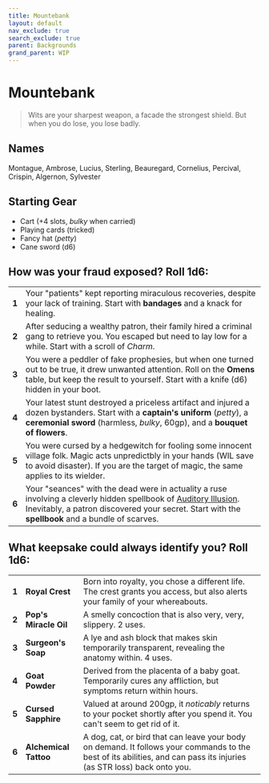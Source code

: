 ```yaml
---
title: Mountebank
layout: default
nav_exclude: true
search_exclude: true
parent: Backgrounds
grand_parent: WIP
---
```


# Mountebank

> Wits are your sharpest weapon, a facade the strongest shield. But when you do lose, you lose badly. 

## Names

Montague, Ambrose, Lucius, Sterling, Beauregard, Cornelius, Percival, Crispin, Algernon, Sylvester

## Starting Gear

- Cart (+4 slots, _bulky_ when carried)
- Playing cards (tricked)
- Fancy hat (_petty_)
- Cane sword (d6)

## How was your fraud exposed? Roll 1d6:

|       |                                                              |
| ----- | ------------------------------------------------------------ |
| **1** | Your "patients" kept reporting miraculous recoveries, despite your lack of training. Start with **bandages** and a knack for healing. |
| **2** | After seducing a wealthy patron, their family hired a criminal gang to retrieve you. You escaped but need to lay low for a while. Start with a scroll of _Charm_. |
| **3** | You were a peddler of fake prophesies, but when one turned out to be true, it drew unwanted attention. Roll on the **Omens** table, but keep the result to yourself. Start with a knife (d6) hidden in your boot.    |
| **4** | Your latest stunt destroyed a priceless artifact and injured a dozen bystanders. Start with a **captain's uniform** (_petty_), a **ceremonial sword** (harmless, _bulky_, 60gp), and a **bouquet of flowers**. |
| **5** | You were cursed by a hedgewitch for fooling some innocent village folk. Magic acts unpredictbly in your hands (WIL save to avoid disaster). If you are the target of magic, the same applies to its wielder. |
| **6** | Your "seances" with the dead were in actuality a ruse involving a cleverly hidden spellbook of [Auditory Illusion](https://cairnrpg.com/cairn-srd/#100-spells). Inevitably, a patron discovered your secret. Start with the **spellbook** and a bundle of scarves. |

## What keepsake could always identify you? Roll 1d6:

|       |                                    |                                                              |
| ----- | ---------------------------------- | ------------------------------------------------------------ |
| **1** | **Royal Crest**                    | Born into royalty, you chose a different life. The crest grants you access, but also alerts your family of your whereabouts. |
| **2** | **Pop's Miracle Oil**       | A smelly concoction that is also very, very, slippery. 2 uses. |
| **3** | **Surgeon's Soap**                 | A lye and ash block that makes skin temporarily transparent, revealing the anatomy within. 4 uses. |
| **4** | **Goat Powder**                    | Derived from the placenta of a baby goat.  Temporarily cures any affliction, but symptoms return within hours. |
| **5** | **Cursed Sapphire**                | Valued at around 200gp, it _noticably_ returns to your pocket shortly after you spend it. You can't seem to get rid of it. |_
| **6** | **Alchemical Tattoo**              | A dog, cat, or bird that can leave your body on demand. It follows your commands to the best of its abilities, and can pass its injuries (as STR loss) back onto you.    |
